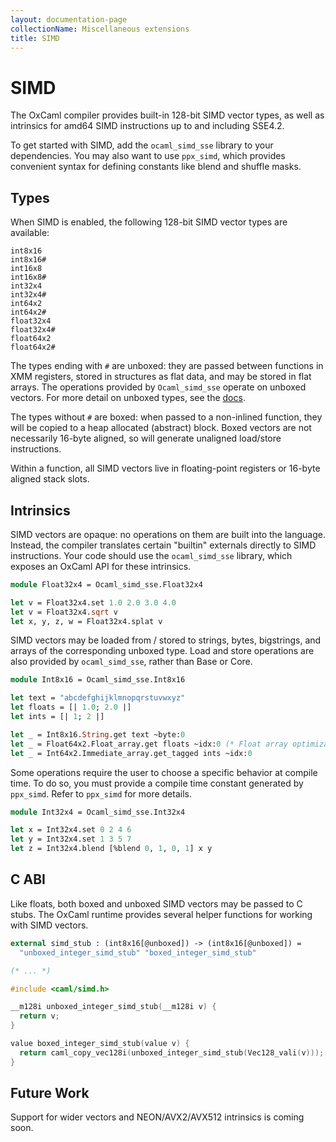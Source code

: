```yaml
---
layout: documentation-page
collectionName: Miscellaneous extensions
title: SIMD
---
```


# SIMD

The OxCaml compiler provides built-in 128-bit SIMD vector types, as well as
intrinsics for amd64 SIMD instructions up to and including SSE4.2.

<!-- CR mslater: link to simd libraries -->
To get started with SIMD, add the `ocaml_simd_sse` library to your dependencies.
You may also want to use `ppx_simd`, which provides convenient syntax for
defining constants like blend and shuffle masks.

## Types

When SIMD is enabled, the following 128-bit SIMD vector types are available:

```
int8x16
int8x16#
int16x8
int16x8#
int32x4
int32x4#
int64x2
int64x2#
float32x4
float32x4#
float64x2
float64x2#
```

The types ending with `#` are unboxed: they are passed between functions in XMM
registers, stored in structures as flat data, and may be stored in flat arrays.
The operations provided by `Ocaml_simd_sse` operate on unboxed vectors.  For
more detail on unboxed types, see the [docs](../../unboxed-types/intro).

The types without `#` are boxed: when passed to a non-inlined function, they
will be copied to a heap allocated (abstract) block.  Boxed vectors are not
necessarily 16-byte aligned, so will generate unaligned load/store instructions.

Within a function, all SIMD vectors live in floating-point registers or 16-byte
aligned stack slots.

## Intrinsics

SIMD vectors are opaque: no operations on them are built into the
language. Instead, the compiler translates certain "builtin" externals directly
to SIMD instructions.  Your code should use the `ocaml_simd_sse` library, which
exposes an OxCaml API for these intrinsics.

```ocaml
module Float32x4 = Ocaml_simd_sse.Float32x4

let v = Float32x4.set 1.0 2.0 3.0 4.0
let v = Float32x4.sqrt v
let x, y, z, w = Float32x4.splat v
```

SIMD vectors may be loaded from / stored to strings, bytes, bigstrings, and
arrays of the corresponding unboxed type. Load and store operations are also
provided by `ocaml_simd_sse`, rather than Base or Core.

```ocaml
module Int8x16 = Ocaml_simd_sse.Int8x16

let text = "abcdefghijklmnopqrstuvwxyz"
let floats = [| 1.0; 2.0 |]
let ints = [| 1; 2 |]

let _ = Int8x16.String.get text ~byte:0
let _ = Float64x2.Float_array.get floats ~idx:0 (* Float array optimization required *)
let _ = Int64x2.Immediate_array.get_tagged ints ~idx:0
```

Some operations require the user to choose a specific behavior at compile
time. To do so, you must provide a compile time constant generated by
`ppx_simd`.  Refer to `ppx_simd` for more details.

```ocaml
module Int32x4 = Ocaml_simd_sse.Int32x4

let x = Int32x4.set 0 2 4 6
let y = Int32x4.set 1 3 5 7
let z = Int32x4.blend [%blend 0, 1, 0, 1] x y
```

## C ABI

Like floats, both boxed and unboxed SIMD vectors may be passed to C stubs.  The
OxCaml runtime provides several helper functions for working with SIMD vectors.

```ocaml
external simd_stub : (int8x16[@unboxed]) -> (int8x16[@unboxed]) =
  "unboxed_integer_simd_stub" "boxed_integer_simd_stub"

(* ... *)
```
```c
#include <caml/simd.h>

__m128i unboxed_integer_simd_stub(__m128i v) {
  return v;
}

value boxed_integer_simd_stub(value v) {
  return caml_copy_vec128i(unboxed_integer_simd_stub(Vec128_vali(v)));
}
```

## Future Work

Support for wider vectors and NEON/AVX2/AVX512 intrinsics is coming soon.
